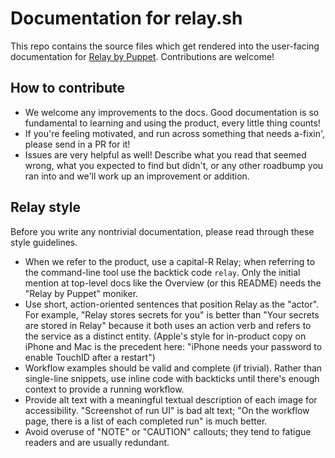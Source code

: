 # Documentation for relay.sh

This repo contains the source files which get rendered into the user-facing documentation for [Relay by Puppet](https://relay.sh). Contributions are welcome!

## How to contribute

* We welcome any improvements to the docs. Good documentation is so fundamental to learning and using the product, every little thing counts!
* If you're feeling motivated, and run across something that needs a-fixin', please send in a PR for it!
* Issues are very helpful as well! Describe what you read that seemed wrong, what you expected to find but didn't, or any other roadbump you ran into and we'll work up an improvement or addition.

## Relay style

Before you write any nontrivial documentation, please read through these style guidelines.

* When we refer to the product, use a capital-R Relay; when referring to the command-line tool use the backtick code `relay`. Only the initial mention at top-level docs like the Overview (or this README) needs the "Relay by Puppet" moniker.
* Use short, action-oriented sentences that position Relay as the "actor". For example, "Relay stores secrets for you" is better than "Your secrets are stored in Relay" because it both uses an action verb and refers to the service as a distinct entity. (Apple's style for in-product copy on iPhone and Mac is the precedent here: "iPhone needs your password to enable TouchID after a restart")
* Workflow examples should be valid and complete (if trivial). Rather than single-line snippets, use inline code with backticks until there's enough context to provide a running workflow.
* Provide alt text with a meaningful textual description of each image for accessibility. "Screenshot of run UI" is bad alt text; "On the workflow page, there is a list of each completed run" is much better.
* Avoid overuse of "NOTE" or "CAUTION" callouts; they tend to fatigue readers and are usually redundant.
